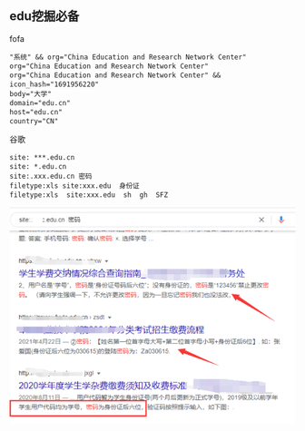 
## **edu挖掘必备**
fofa
```
"系统" && org="China Education and Research Network Center"
org="China Education and Research Network Center"
org="China Education and Research Network Center" && icon_hash="1691956220"
body="大学"
domain="edu.cn"
host="edu.cn" 
country="CN"
```

谷歌
```
site: ***.edu.cn
site: *.edu.cn
site:.xxx.edu.cn 密码
filetype:xls site:xxx.edu  身份证
filetype:xls  site:xxx.edu  sh  gh  SFZ
```
![](.topwrite/assets/image_1742535577083.png)
